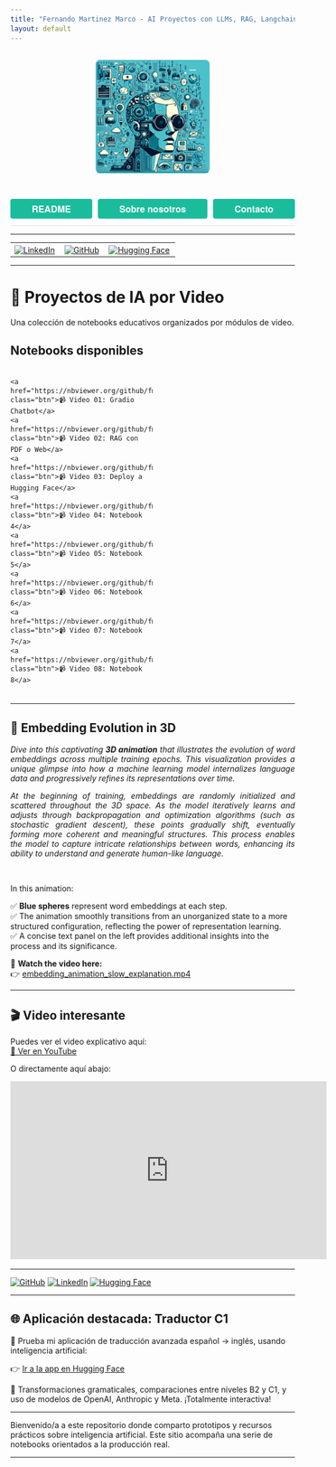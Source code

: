 ```yaml
---
title: "Fernando Martinez Marco - AI Proyectos con LLMs, RAG, Langchain, Gradio, Chroma"
layout: default
---
```


<style>
  /* Estilo general para botones */
  .btn {
    background-color: #1abc9c;
    color: white;
    padding: 6px 12px;
    border-radius: 4px;
    text-decoration: none;
    font-weight: bold;
    transition: background-color 0.3s;
    cursor: pointer;
    flex: 1 1 auto;
    text-align: center;
  }

  .btn:active {
    background-color: #16a085;
  }

  /* Contenedor de botones del menú */
  .btn-container {
    background-color: #ffffff;
    padding: 12px 0;
    font-family: 'Helvetica Neue', Helvetica, Arial, sans-serif;
    font-size: 16px;
    border-bottom: 1px solid #e0e0e0;
    display: flex;
    gap: 10px;
    justify-content: flex-start;
  }

  /* Contenedor de botones de los videos */
  .video-buttons {
    display: flex;
    flex-direction: column;
    gap: 6px;
    margin: 20px 0;
    width: 50%;
  }

  /* Imagen centrada con borde redondeado */
  .img-container {
    text-align: center;
    margin: 30px 0;
  }
  .img-container img {
    max-width: 40%;
    border-radius: 8px;
  }

  /* Responsividad: los botones ocupan ancho completo y alineados uniformemente */
  @media (max-width: 768px) {
    .btn-container {
      flex-direction: column;
      align-items: stretch;
    }
  }
</style>

<div class="img-container">
  <img src="assets/img/im1.jpeg" />
</div>

<div class="btn-container">
  <a href="/AI/README.html" class="btn">README</a>
  <a href="/AI/about.html" class="btn">Sobre nosotros</a>
  <a href="mailto:fmmarco29@hotmail.com" class="btn">Contacto</a>
</div>

---

<table cellpadding="2" cellspacing="2" border="0">
  <tr>
    <td style="padding-right:10px;">
      <a href="https://www.linkedin.com/in/fernando-mart%C3%ADnez-marco-a8127328/" target="_blank">
        <img src="https://cdn.jsdelivr.net/gh/simple-icons/simple-icons/icons/linkedin.svg" alt="LinkedIn" width="24" height="24" style="vertical-align:middle;">
      </a>
    </td>
    <td style="padding-right:10px;">
      <a href="https://github.com/fmmarco29" target="_blank">
        <img src="https://cdn.jsdelivr.net/gh/simple-icons/simple-icons/icons/github.svg" alt="GitHub" width="24" height="24" style="vertical-align:middle;">
      </a>
    </td>
    <td style="padding-right:10px;">
      <a href="https://huggingface.co/fmcsihe2929" target="_blank">
        <img src="https://cdn.jsdelivr.net/gh/simple-icons/simple-icons/icons/huggingface.svg" alt="Hugging Face" width="24" height="24" style="vertical-align:middle;">
      </a>
    </td>    
  </tr>
</table>

---

# 🎥 Proyectos de IA por Video

Una colección de notebooks educativos organizados por módulos de video.

## Notebooks disponibles

<div class="video-buttons">

	<a href="https://nbviewer.org/github/fmmarco29/AI/blob/main/Video_01/video01_Gradio_chatbot.ipynb" class="btn">📹 Video 01: Gradio Chatbot</a>
  	<a href="https://nbviewer.org/github/fmmarco29/AI/blob/main/Video_02/RAG_con_PDF_o_Web.ipynb" class="btn">📹 Video 02: RAG con PDF o Web</a>
  	<a href="https://nbviewer.org/github/fmmarco29/AI/blob/main/Video_03/Deploy_Hugging.ipynb" class="btn">📹 Video 03: Deploy a Hugging Face</a>
  	<a href="https://nbviewer.org/github/fmmarco29/AI/blob/main/Video_04/notebook4.ipynb" class="btn">📹 Video 04: Notebook 4</a>
  	<a href="https://nbviewer.org/github/fmmarco29/AI/blob/main/Video_05/notebook4.ipynb" class="btn">📹 Video 05: Notebook 5</a>
  	<a href="https://nbviewer.org/github/fmmarco29/AI/blob/main/Video_06/notebook4.ipynb" class="btn">📹 Video 06: Notebook 6</a>
  	<a href="https://nbviewer.org/github/fmmarco29/AI/blob/main/Video_07/notebook4.ipynb" class="btn">📹 Video 07: Notebook 7</a>
  	<a href="https://nbviewer.org/github/fmmarco29/AI/blob/main/Video_08/notebook4.ipynb" class="btn">📹 Video 08: Notebook 8</a>

</div>

---

## 🌌 Embedding Evolution in 3D

<p style="text-align: justify;">
<em>Dive into this captivating <b>3D animation</b> that illustrates the evolution of word embeddings across multiple training epochs. This visualization provides a unique glimpse into how a machine learning model internalizes language data and progressively refines its representations over time.</em>
</p>

<p style="text-align: justify;">
<em>At the beginning of training, embeddings are randomly initialized and scattered throughout the 3D space. As the model iteratively learns and adjusts through backpropagation and optimization algorithms (such as stochastic gradient descent), these points gradually shift, eventually forming more coherent and meaningful structures. This process enables the model to capture intricate relationships between words, enhancing its ability to understand and generate human-like language.</em>
</p>

<br>

In this animation:

✅ **Blue spheres** represent word embeddings at each step.  
✅ The animation smoothly transitions from an unorganized state to a more structured configuration, reflecting the power of representation learning.  
✅ A concise text panel on the left provides additional insights into the process and its significance.

🔗 **Watch the video here:**  
👉 [embedding\_animation\_slow\_explanation.mp4](./embedding_animation_slow_explanation.mp4)

---

## 🎬 Video interesante

Puedes ver el video explicativo aquí:  
[🔗 Ver en YouTube](https://www.youtube.com/watch?v=t-1gu0EI_-o)

O directamente aquí abajo:

<iframe width="560" height="315" src="https://www.youtube.com/embed/t-1gu0EI_-o" frameborder="0" allowfullscreen></iframe>

---

[<img src="https://img.shields.io/badge/GitHub-my_AI_lab-181717?logo=github&logoColor=white" alt="GitHub" width="200"/>](https://github.com/fmmarco29)
[<img src="https://img.shields.io/badge/LinkedIn-Fernando%20Mart%C3%ADnez%20Marco-0A66C2?logo=linkedin&logoColor=blue" alt="LinkedIn" width="300"/>](https://www.linkedin.com/in/fernando-mart%C3%ADnez-marco-a8127328/)
[<img src="https://img.shields.io/badge/HuggingFace-Spaces-FCC624?logo=huggingface&logoColor=black" alt="Hugging Face" width="200"/>](https://huggingface.co/fmcsihe2929)


---

## 🌐 Aplicación destacada: Traductor C1

🚀 Prueba mi aplicación de traducción avanzada español → inglés, usando inteligencia artificial:

👉 [Ir a la app en Hugging Face](https://huggingface.co/spaces/fmcsihe2929/FernandoMartinezMarco_C1-Translator-ES-EN)

🎯 Transformaciones gramaticales, comparaciones entre niveles B2 y C1, y uso de modelos de OpenAI, Anthropic y Meta. ¡Totalmente interactiva!

---

Bienvenido/a a este repositorio donde comparto prototipos y recursos prácticos sobre inteligencia artificial. Este sitio acompaña una serie de notebooks orientados a la producción real.

---